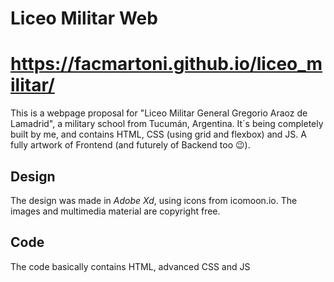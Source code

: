 # Liceo Militar Web

# https://facmartoni.github.io/liceo_militar/

This is a webpage proposal for "Liceo Militar General Gregorio Araoz de Lamadrid", a military school from Tucumán, Argentina. It´s being completely built by me, and contains HTML, CSS (using grid and flexbox) and JS. A fully artwork of Frontend (and futurely of Backend too 😉).

## Design

The design was made in *Adobe Xd*, using icons from icomoon.io. The images and multimedia material are copyright free.

## Code

The code basically contains HTML, advanced CSS and JS
